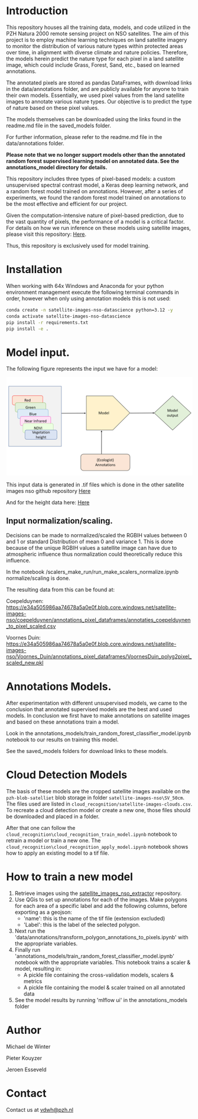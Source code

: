# Introduction


This repository houses all the training data, models, and code utilized in the PZH Natura 2000 remote sensing project on NSO satellites. The aim of this project is to employ machine learning techniques on land satellite imagery to monitor the distribution of various nature types within protected areas over time, in alignment with diverse climate and nature policies. Therefore, the models herein predict the nature type for each pixel in a land satellite image, which could include Grass, Forest, Sand, etc., based on learned annotations.

The annotated pixels are stored as pandas DataFrames, with download links in the data/annotations folder, and are publicly available for anyone to train their own models. Essentially, we used pixel values from the land satellite images to annotate various nature types. Our objective is to predict the type of nature based on these pixel values.

The models themselves can be downloaded using the links found in the readme.md file in the saved_models folder.

For further information, please refer to the readme.md file in the data/annotations folder.

**Please note that we no longer support models other than the annotated random forest supervised learning model on annotated data. See the annotations_model directory for details.**

This repository includes three types of pixel-based models: a custom unsupervised spectral contrast model, a Keras deep learning network, and a random forest model trained on annotations. However, after a series of experiments, we found the random forest model trained on annotations to be the most effective and efficient for our project.

Given the computation-intensive nature of pixel-based prediction, due to the vast quantity of pixels, the performance of a model is a critical factor. For details on how we run inference on these models using satellite images, please visit this repository: [Here](https://github.com/Provincie-Zuid-Holland/satellite_images_nso_tif_model_iterator).

Thus, this repository is exclusively used for model training.
# Installation

When working with 64x Windows and Anaconda for your python environment management execute the following terminal commands in order, however when only using annotation models this is not used:

```sh
conda create -n satellite-images-nso-datascience python=3.12 -y
conda activate satellite-images-nso-datascience
pip install -r requirements.txt
pip install -e .
```

# Model input.

The following figure represents the input we have for a model:

![Alt text](basic_model_input.png?raw=true "Title")

This input data is generated in .tif files which is done in the other satellite images nso github repository [Here](https://github.com/Provincie-Zuid-Holland/satellite_images_nso_extractor)

And for the height data here: [Here](https://github.com/Provincie-Zuid-Holland/vdwh_ahn_processing)

## Input normalization/scaling.

Decisions can be made to normalized/scaled the RGBIH values between 0 and 1 or standard Distribution of mean 0 and variance 1.
This is done because of the unique RGBIH values a satellite image can have due to atmospheric influence thus normalization could theoretically reduce this influence.

In the notebook /scalers_make_run/run_make_scalers_normalize.ipynb normalize/scaling is done.

The resulting data from this can be found at:

Coepelduynen:
https://e34a505986aa74678a5a0e0f.blob.core.windows.net/satellite-images-nso/coepelduynen/annotations_pixel_dataframes/annotaties_coepelduynen_to_pixel_scaled.csv

Voornes Duin:
https://e34a505986aa74678a5a0e0f.blob.core.windows.net/satellite-images-nso/Voornes_Duin/annotations_pixel_dataframes/VoornesDuin_polyg2pixel_scaled_new.pkl

# Annotations Models.

After experimentation with different unsupervised models, we came to the conclusion that annotated supervised models are the best and used models.
In conclusion we first have to make annotations on satellite images and based on these annotations train a model.

Look in the annotations_models/train_random_forest_classifier_model.ipynb notebook to our results on training this model.

See the saved_models folders for download links to these models.


# Cloud Detection Models

The basis of these models are the cropped satellite images available on the `pzh-blob-satelliet` blob storage in folder `satellite-images-nso\SV_50cm`. The files used are listed in `cloud_recognition/satellite-images-clouds.csv`. To recreate a cloud detection model or create a new one, those files should be downloaded and placed in a folder.

After that one can follow the `cloud_recognition\cloud_recognition_train_model.ipynb` notebook to retrain a model or train a new one. The `cloud_recognition\cloud_recognition_apply_model.ipynb` notebook shows how to apply an existing model to a tif file.

# How to train a new model

1. Retrieve images using the [satellite_images_nso_extractor](https://github.com/Provincie-Zuid-Holland/satellite_images_nso_extractor) repository.
2. Use QGis to set up annotations for each of the images. Make polygons for each area of a specific label and add the following columns, before exporting as a geojson:
   - 'name': this is the name of the tif file (extension excluded)
   - 'Label': this is the label of the selected polygon.
3. Next run the 'data/annotations/transform_polygon_annotations_to_pixels.ipynb' with the appropriate variables.
4. Finally run 'annotations_models/train_random_forest_classifier_model.ipynb' notebook with the appropriate variables. This notebook trains a scaler & model, resulting in:
   - A pickle file containing the cross-validation models, scalers & metrics
   - A pickle file containing the model & scaler trained on all annotated data
5. See the model results by running 'mlflow ui' in the annotations_models folder

# Author

Michael de Winter

Pieter Kouyzer

Jeroen Esseveld



# Contact

Contact us at vdwh@pzh.nl
